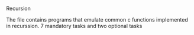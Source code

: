 Recursion

The file contains programs that emulate common c functions implemented in recurssion.
7 mandatory tasks and two optional tasks

